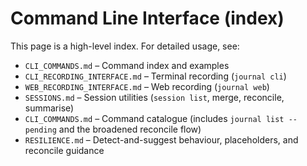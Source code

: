 # Command Line Interface (index)

This page is a high-level index. For detailed usage, see:

- `CLI_COMMANDS.md` – Command index and examples
- `CLI_RECORDING_INTERFACE.md` – Terminal recording (`journal cli`)
- `WEB_RECORDING_INTERFACE.md` – Web recording (`journal web`)
- `SESSIONS.md` – Session utilities (`session list`, merge, reconcile, summarise)
- `CLI_COMMANDS.md` – Command catalogue (includes `journal list --pending` and the broadened reconcile flow)
- `RESILIENCE.md` – Detect-and-suggest behaviour, placeholders, and reconcile guidance
